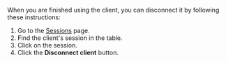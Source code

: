 When you are finished using the client, you can disconnect it by following these instructions:

1. Go to the [Sessions](/sessions) page.
2. Find the client's session in the table.
3. Click on the session.
4. Click the **Disconnect client** button.
